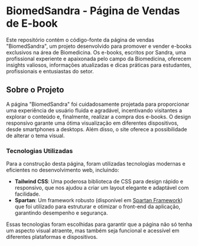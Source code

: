 # BiomedSandra - Página de Vendas de E-book

Este repositório contém o código-fonte da página de vendas "BiomedSandra", um projeto desenvolvido para promover e vender e-books exclusivos na área de Biomedicina. Os e-books, escritos por Sandra, uma profissional experiente e apaixonada pelo campo da Biomedicina, oferecem insights valiosos, informações atualizadas e dicas práticas para estudantes, profissionais e entusiastas do setor.

## Sobre o Projeto

A página "BiomedSandra" foi cuidadosamente projetada para proporcionar uma experiência de usuário fluida e agradável, incentivando visitantes a explorar o conteúdo e, finalmente, realizar a compra dos e-books. O design responsivo garante uma ótima visualização em diferentes dispositivos, desde smartphones a desktops. Além disso, o site oferece a possibilidade de alterar o tema visual.

### Tecnologias Utilizadas

Para a construção desta página, foram utilizadas tecnologias modernas e eficientes no desenvolvimento web, incluindo:

- **Tailwind CSS**: Uma poderosa biblioteca de CSS para design rápido e responsivo, que nos ajudou a criar um layout elegante e adaptável com facilidade.
- **Spartan**: Um framework robusto (disponível em [Spartan Framework](https://www.spartan.ng/documentation/installation)) que foi utilizado para estruturar e otimizar o front-end da aplicação, garantindo desempenho e segurança.

Essas tecnologias foram escolhidas para garantir que a página não só tenha um aspecto visual atraente, mas também seja funcional e acessível em diferentes plataformas e dispositivos.
